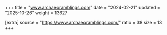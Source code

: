 +++
title = "www.archaeoramblings.com"
date = "2024-02-21"
updated = "2025-10-26"
weight = 13627

[extra]
source = "https://www.archaeoramblings.com/"
ratio = 38
size = 13
+++
